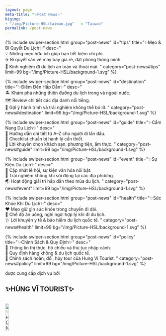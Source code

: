 ```yaml
---
layout: page
meta-title: "✨Post News✨"
bigimg:
- "/img/Picture-HSL/taiwan.jpg"   : "Taiwan"
permalink: /post-news
---
```


<!-- Tips Du Lịch -->
{% include swiper-section.html
  group="post-news"
  id="tips"
  title="✨Mẹo & Bí Quyết Du Lịch✨" 
  desc="     
  💡 Những mẹo hữu ích giúp bạn tiết kiệm chi phí.<br>
  ✈️ Bí quyết săn vé máy bay giá rẻ, đặt phòng thông minh.<br>
  🎒 Kinh nghiệm đi du lịch an toàn và thoải mái.
  "
  category="post-news#tips"
  limit=99 
  bg="/img/Picture-HSL/background-1.svg"
%}

<!-- Điểm đến Du Lịch -->
{% include swiper-section.html
  group="post-news"
  id="destination"
  title="✨Điểm Đến Hấp Dẫn✨" 
  desc="     
  🏝️ Khám phá những thiên đường du lịch trong và ngoài nước.<br>
  🗺️ Review chi tiết các địa danh nổi tiếng.<br>
  📸 Gợi ý hành trình và trải nghiệm không thể bỏ lỡ.
  "
  category="post-news#destination"
  limit=99 
  bg="/img/Picture-HSL/background-1.svg"
%}

<!-- Cẩm nang Du Lịch -->
{% include swiper-section.html
  group="post-news"
  id="guide"
  title="✨Cẩm Nang Du Lịch✨" 
  desc="     
  📖 Hướng dẫn chi tiết từ A–Z cho người đi lần đầu.<br>
  🧳 Checklist chuẩn bị hành lý cần thiết.<br>
  🏨 Lời khuyên chọn khách sạn, phương tiện, ẩm thực.
  "
  category="post-news#guide"
  limit=99 
  bg="/img/Picture-HSL/background-1.svg"
%}

<!-- Sự kiện Du Lịch -->
{% include swiper-section.html
  group="post-news"
  id="event"
  title="✨Sự Kiện Du Lịch✨" 
  desc="     
  🎉 Cập nhật lễ hội, sự kiện văn hóa nổi bật.<br>
  🥁 Trải nghiệm không khí sôi động tại các địa phương.<br>
  🌏 Hoạt động giải trí hấp dẫn theo mùa du lịch.
  "
  category="post-news#event"
  limit=99 
  bg="/img/Picture-HSL/background-1.svg"
%}

<!-- Sức khỏe & Du Lịch -->
{% include swiper-section.html
  group="post-news"
  id="health"
  title="✨Sức Khỏe Khi Du Lịch✨" 
  desc="     
  ❤️ Mẹo giữ gìn sức khỏe trong chuyến đi dài.<br>
  🍏 Chế độ ăn uống, nghỉ ngơi hợp lý khi đi du lịch.<br>
  🩺 Lời khuyên y tế & bảo hiểm du lịch quốc tế.
  "
  category="post-news#health"
  limit=99 
  bg="/img/Picture-HSL/background-1.svg"
%}

<!-- Chính sách Du Lịch -->
{% include swiper-section.html
  group="post-news"
  id="policy"
  title="✨Chính Sách & Quy Định✨" 
  desc="     
  📌 Thông tin thị thực, hộ chiếu và thủ tục nhập cảnh.<br>
  🛂 Quy định hàng không & du lịch quốc tế.<br>
  📜 Chính sách hoàn, đổi, hủy tour của Hung Vi Tourist.
  "
  category="post-news#policy"
  limit=99 
  bg="/img/Picture-HSL/background-1.svg"
%}

<!-- Layer 4 -->

<div class="gradient-bg">
  <div class="gradient-text">
    <p>được cung cấp dịch vụ bởi</p><h2>✨HÙNG VĨ TOURIST✨</h2>
    <br>
    <div class="text-center">
      <a target="_blank" rel="noopener" href="/" class="project-link" title="✨HÙNG VĨ TOURIST✨">
        <img src="{{ site.baseurl }}/img/Picture-HSL/logo-trans.png" class="img-rounded" loading="lazy" alt="✨HÙNG VĨ TOURIST✨" width="15%" />
      </a>
    </div>
  </div>
</div>